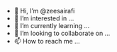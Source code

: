 - 👋 Hi, I’m @zeesairafi
- 👀 I’m interested in ...
- 🌱 I’m currently learning ...
- 💞️ I’m looking to collaborate on ...
- 📫 How to reach me ...

<!---
zeesairafi/zeesairafi is a ✨ special ✨ repository because its `README.md` (this file) appears on your GitHub profile.
You can click the Preview link to take a look at your changes.
--->
